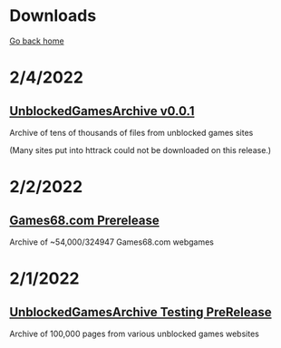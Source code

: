 # Downloads

[Go back home](/unblockedgamesarchive/index.md)

# 2/4/2022

## [UnblockedGamesArchive v0.0.1](https://fpfss.unstable.life/web/flashfreeze/files?file-id=21340&submitter-id=&submitter-username-partial=&name-prefix=&description-prefix=&name-fulltext=&description-fulltext=&md5sum-partial=&sha256sum-partial=&size-min=&size-max=&results-per-page=1&page=)
Archive of tens of thousands of files from unblocked games sites

(Many sites put into httrack could not be downloaded on this release.)


# 2/2/2022

## [Games68.com Prerelease](https://fpfss.unstable.life/web/flashfreeze/files?file-id=21335&submitter-id=&submitter-username-partial=&name-prefix=&description-prefix=&name-fulltext=&description-fulltext=&md5sum-partial=&sha256sum-partial=&size-min=&size-max=&results-per-page=1&page=)
Archive of ~54,000/324947 Games68.com webgames

# 2/1/2022

##  [UnblockedGamesArchive Testing PreRelease](https://fpfss.unstable.life/web/flashfreeze/files?file-id=21330&submitter-id=&submitter-username-partial=&name-prefix=&description-prefix=&name-fulltext=&description-fulltext=&md5sum-partial=&sha256sum-partial=&size-min=&size-max=&results-per-page=1&page=)
Archive of 100,000 pages from various unblocked games websites
